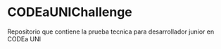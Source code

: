 # CODEaUNIChallenge
Repositorio que contiene la prueba tecnica para desarrollador junior en CODEa UNI 
